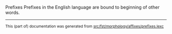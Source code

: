 Prefixes
Prefixes in the English language are bound to beginning of other words.

* * *

<small>This (part of) documentation was generated from [src/fst/morphology/affixes/prefixes.lexc](https://github.com/giellalt/lang-eng/blob/main/src/fst/morphology/affixes/prefixes.lexc)</small>
